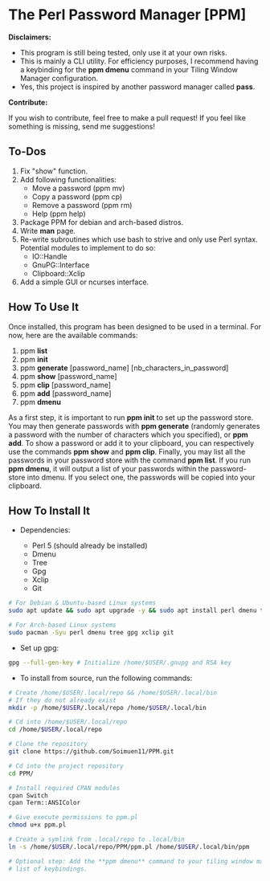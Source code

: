 # The Perl Password Manager [PPM]

**Disclaimers:**

+ This program is still being tested, only use it at your own risks.
+ This is mainly a CLI utility. For efficiency purposes, I recommend having a
  keybinding for the **ppm dmenu** command in your Tiling Window Manager
  configuration.
+ Yes, this project is inspired by another password manager called **pass**.

**Contribute:**

If you wish to contribute, feel free to make a pull request! If
you feel like something is missing, send me suggestions!

## To-Dos

1. Fix "show" function.
2. Add following functionalities:
	+ Move a password (ppm mv)
	+ Copy a password (ppm cp)
	+ Remove a password (ppm rm)
	+ Help (ppm help)
3. Package PPM for debian and arch-based distros.
4. Write **man** page.
5. Re-write subroutines which use bash to strive and only use Perl syntax.
   Potential modules to implement to do so: 
   + IO::Handle
   + GnuPG::Interface
   + Clipboard::Xclip
7. Add a simple GUI or ncurses interface.

## How To Use It

Once installed, this program has been designed to be used in a terminal. For
now, here are the available commands:

1. ppm **list**
2. ppm **init**
3. ppm **generate** [password_name] [nb_characters_in_password]
4. ppm **show** [password_name]
5. ppm **clip** [password_name]
6. ppm **add** [password_name]
7. ppm **dmenu**

As a first step, it is important to run **ppm init** to set up the password
store. You may then generate passwords with **ppm generate** (randomly
generates a password with the number of characters which you specified), or
**ppm add**. To show a password or add it to your clipboard, you can
respectively use the commands **ppm show** and **ppm clip**. Finally, you may
list all the passwords in your password store with the command **ppm list**.
If you run **ppm dmenu**, it will output a list of your passwords within the
password-store into dmenu. If you select one, the passwords will be copied into
your clipboard.

## How To Install It

+ Dependencies:

	- Perl 5 (should already be installed)
	- Dmenu
	- Tree
	- Gpg
	- Xclip
	- Git

```bash
# For Debian & Ubuntu-based Linux systems
sudo apt update && sudo apt upgrade -y && sudo apt install perl dmenu tree gpg xclip git

# For Arch-based Linux systems
sudo pacman -Syu perl dmenu tree gpg xclip git
```

+ Set up gpg:

```bash
gpg --full-gen-key # Initialize /home/$USER/.gnupg and RSA key
```

+ To install from source, run the following commands:

```bash
# Create /home/$USER/.local/repo && /home/$USER/.local/bin
# If they do not already exist
mkdir -p /home/$USER/.local/repo /home/$USER/.local/bin

# Cd into /home/$USER/.local/repo
cd /home/$USER/.local/repo

# Clone the repository
git clone https://github.com/Soimuen11/PPM.git

# Cd into the project repository
cd PPM/

# Install required CPAN modules
cpan Switch
cpan Term::ANSIColor	

# Give execute permissions to ppm.pl
chmod u+x ppm.pl

# Create a symlink from .local/repo to .local/bin
ln -s /home/$USER/.local/repo/PPM/ppm.pl /home/$USER/.local/bin/ppm

# Optional step: Add the **ppm dmenu** command to your tiling window manager's
# list of keybindings.  
```
